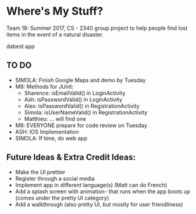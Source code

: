 # Where's My Stuff?

Team 18: Summer 2017, CS - 2340 group project to help people find lost items in the event of a natural disaster.

dabest app

## TO DO
- SIMOLA: Finish Google Maps and demo by Tuesday
- M8: Methods for JUnit:
    - Sharence: isEmailValid() in LoginActivity
    - Ash: isPasswordValid() in LoginActivity
    - Alex: isPasswordValid() in RegistrationActivity
    - Simola: isUserNameValid() in RegistrationActivity
    - Matthieu: ... will find one
- M8: EVERYONE prepare for code review on Tuesday
- ASH: IOS Implementation
- SIMOLA: If time, do web app


## Future Ideas & Extra Credit Ideas:
- Make the UI prettier
- Register through a social media
- Implement app in different language(s) (Matt can do French)
- Add a splash screen with animation- that runs when the app boots up (comes under the pretty UI category)
- Add a walkthrough (also pretty UI, but mostly for user friendliness)
